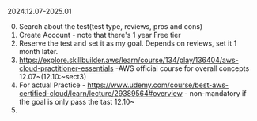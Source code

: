 2024.12.07-2025.01

0.  Search about the test(test type, reviews, pros and cons)
1. Create Account - note that there's 1 year  Free tier 
2.  Reserve the test and set it as my goal. Depends on reviews, set it 1 month later.
3. https://explore.skillbuilder.aws/learn/course/134/play/136404/aws-cloud-practitioner-essentials -AWS official course for overall concepts 
	12.07~(12.10:~sect3)
4. For actual Practice - https://www.udemy.com/course/best-aws-certified-cloud/learn/lecture/29389564#overview - non-mandatory if the goal is  only pass the tast 
	12.10~
5. 


